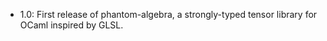 * 1.0:
	First release of phantom-algebra, a strongly-typed tensor library
	for OCaml inspired by GLSL.
